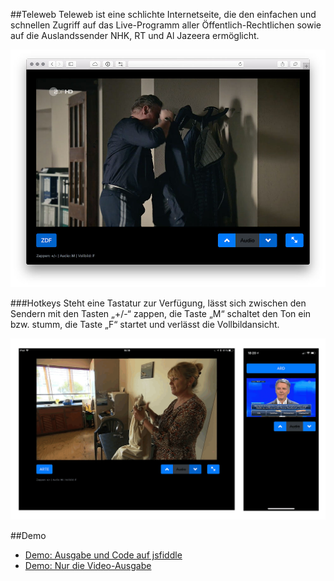 ##Teleweb
Teleweb ist eine schlichte Internetseite, die den einfachen und schnellen Zugriff auf das Live-Programm aller Öffentlich-Rechtlichen sowie auf die Auslandssender NHK, RT und Al Jazeera ermöglicht.

![](desktop.jpg)

###Hotkeys
Steht eine Tastatur zur Verfügung, lässt sich zwischen den Sendern mit den Tasten „+/-“ zappen, die Taste „M“ schaltet den Ton ein bzw. stumm, die Taste „F“ startet und verlässt die Vollbildansicht.

![](mobil.gif)

##Demo
- [Demo: Ausgabe und Code auf jsfiddle](https://jsfiddle.net/h2wnmqac/)
- [Demo: Nur die Video-Ausgabe](embedded/result/)